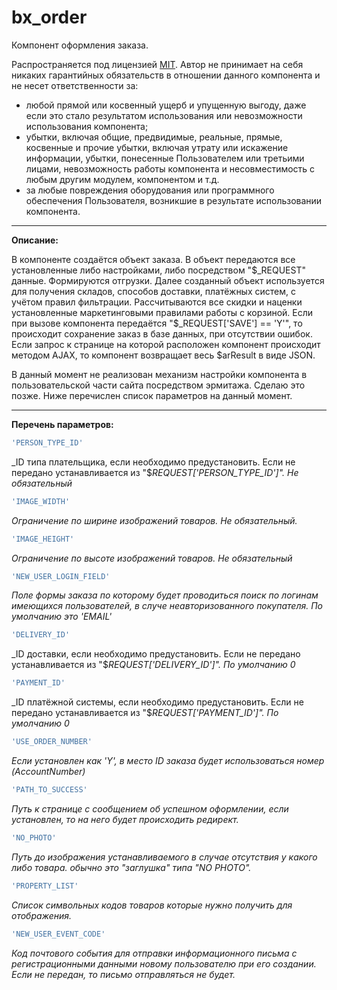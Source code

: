# bx_order
Компонент оформления заказа.

Распространяется под лицензией [MIT](https://en.wikipedia.org/wiki/MIT_License). Автор не принимает на себя никаких гарантийных обязательств в отношении данного компонента и не несет ответственности за:

  * любой прямой или косвенный ущерб и упущенную выгоду, даже если это стало результатом использования или невозможности использования компонента;
  * убытки, включая общие, предвидимые, реальные, прямые, косвенные и прочие убытки, включая утрату или искажение информации, убытки, понесенные Пользователем или третьими лицами, невозможность работы компонента и несовместимость с любым другим модулем, компонентом и т.д.
  * за любые повреждения оборудования или программного обеспечения Пользователя, возникшие в результате использовании компонента.

-----------------------------------
**Описание:**

В компоненте создаётся объект заказа. В объект передаются все установленные либо настройками, либо посредством "$_REQUEST" данные. Формируются отгрузки. Далее созданный объект используется для получения складов, способов доставки, платёжных систем, с учётом правил фильтрации. Рассчитываются все скидки и наценки установленные маркетинговыми правилами работы с корзиной. Если при вызове компонента передаётся "$_REQUEST['SAVE'] == 'Y'", то происходит сохранение заказ в базе данных, при отсутствии ошибок. Если запрос к странице на которой расположен компонент происходит методом AJAX, то компонент возвращает весь $arResult в виде JSON.

В данный момент не реализован механизм настройки компонента в пользовательской части сайта посредством эрмитажа. Сделаю это позже. Ниже перечислен список параметров на данный момент.

-----------------------------------
**Перечень параметров:**

```php
'PERSON_TYPE_ID'
```
_ID типа плательщика, если необходимо предустановить. Если не передано устанавливается из "$_REQUEST['PERSON_TYPE_ID']". Не обязательный_

```php
'IMAGE_WIDTH'
```
_Ограничение по ширине изображений товаров. Не обязательный._

```php
'IMAGE_HEIGHT'
```
_Ограничение по высоте изображений товаров. Не обязательный_

```php
'NEW_USER_LOGIN_FIELD'
```
_Поле формы заказа по которому будет проводиться поиск по логинам имеющихся пользователей, в случе неавторизованного покупателя. По умолчанию это 'EMAIL'_

```php
'DELIVERY_ID'
```
_ID доставки, если необходимо предустановить. Если не передано устанавливается из "$_REQUEST['DELIVERY_ID']". По умолчанию 0_

```php
'PAYMENT_ID'
```
_ID платёжной системы, если необходимо предустановить. Если не передано устанавливается из "$_REQUEST['PAYMENT_ID']". По умолчанию 0_

```php
'USE_ORDER_NUMBER'
```
_Если установлен как 'Y', в место ID заказа будет использоваться номер (AccountNumber)_

```php
'PATH_TO_SUCCESS'
```
_Путь к странице с сообщением об успешном оформлении, если установлен, то на него будет происходить редирект._

```php
'NO_PHOTO'
```
_Путь до изображения устанавливаемого в случае отсутствия у какого либо товара. обычно это "заглушка" типа "NO PHOTO"._

```php
'PROPERTY_LIST'
```
_Список символьных кодов товаров которые нужно получить для отображения._

```php
'NEW_USER_EVENT_CODE'
```
_Код почтового события для отправки информационного письма с регистрационными данными новому пользователю при его создании. Если не передан, то письмо отправляться не будет._
